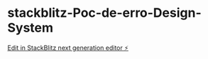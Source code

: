 # stackblitz-Poc-de-erro-Design-System

[Edit in StackBlitz next generation editor ⚡️](https://stackblitz.com/~/github.com/FelipeDuarteLuna/stackblitz-Poc-de-erro-Design-System)